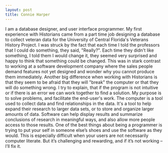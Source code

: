 ```yaml
---
layout: post
title: Connie Harper
---
```


I am a database designer, and user interface programmer.  My first experience
with Historians came from a part time job designing a database to collect
veteran data for the University of Central Florida's Veterans History Project.
I was struck by the fact that each time I told the professors that I could do
something, they said, "Really?".  Each time they didn't like something, I told
them I would change it, they seemed very surprised and happy to think that
something could be changed.  This was in stark contrast to working at a
software development company where the sales people demand features not yet
designed and wonder why you cannot produce them immediately.  Another big
difference when working with Historians is that they seem to be afraid that
they will "break" the computer or that they will do something wrong.  I try to
explain, that if the program is not intuitive or if there is an error we can
work together to find a solution.  My purpose is to solve problems, and
facilitate the end-user's work.  The computer is a tool used to collect data
and find relationships in the data.  It's a tool to help expand their research
to larger data sets, or to store and organize larger amounts of data.  Software
can help display results and summarize conclusions of research in meaningful
ways, and also allow more people access to those results.  One of the best
things about being a programmer is trying to put your self in someone else’s
shoes and use the software as they would.  This is especially difficult when
your users are not necessarily computer literate.  But it’s challenging and
rewarding, and if it’s not working – I’ll fix it.
